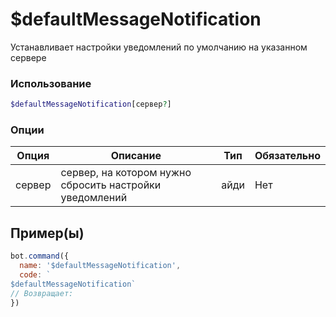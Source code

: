 # $defaultMessageNotification
Устанавливает настройки уведомлений по умолчанию на указанном сервере
### Использование
```php
$defaultMessageNotification[сервер?]
```

### Опции

| Опция | Описание | Тип | Обязательно |
|--------|-------------|------|----------|
| сервер | сервер, на котором нужно сбросить настройки уведомлений | айди | Нет |  
## Пример(ы)

```javascript
bot.command({
  name: '$defaultMessageNotification',
  code: `
$defaultMessageNotification`
// Возвращает: 
})
```
